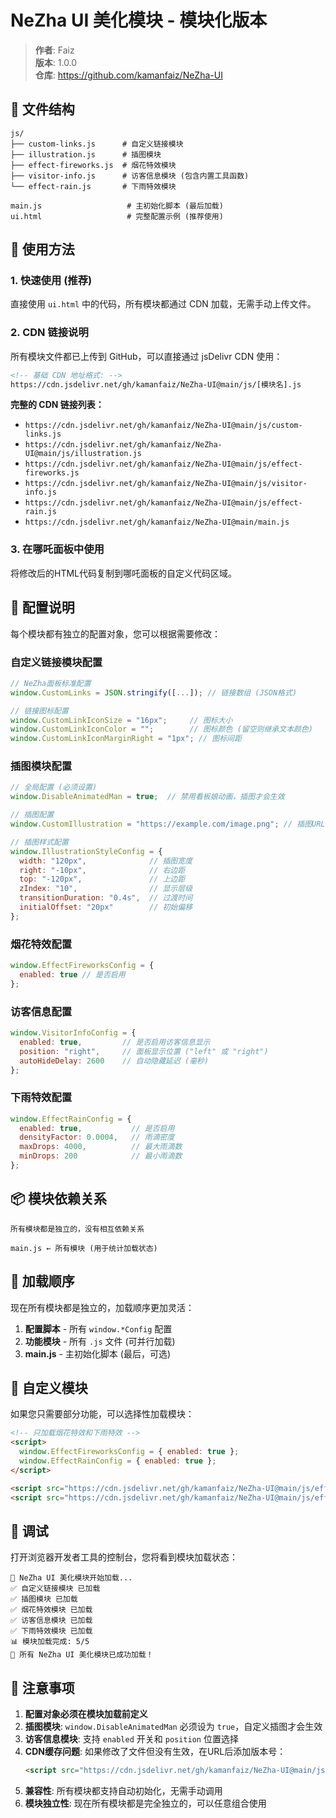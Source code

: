 # NeZha UI 美化模块 - 模块化版本

> **作者**: Faiz  
> **版本**: 1.0.0  
> **仓库**: https://github.com/kamanfaiz/NeZha-UI

## 📁 文件结构

```
js/
├── custom-links.js      # 自定义链接模块
├── illustration.js      # 插图模块
├── effect-fireworks.js  # 烟花特效模块
├── visitor-info.js      # 访客信息模块 (包含内置工具函数)
└── effect-rain.js       # 下雨特效模块

main.js                   # 主初始化脚本 (最后加载)
ui.html                   # 完整配置示例 (推荐使用)
```

## 🚀 使用方法

### 1. 快速使用 (推荐)

直接使用 `ui.html` 中的代码，所有模块都通过 CDN 加载，无需手动上传文件。

### 2. CDN 链接说明

所有模块文件都已上传到 GitHub，可以直接通过 jsDelivr CDN 使用：

```html
<!-- 基础 CDN 地址格式: -->
https://cdn.jsdelivr.net/gh/kamanfaiz/NeZha-UI@main/js/[模块名].js
```

**完整的 CDN 链接列表：**
- `https://cdn.jsdelivr.net/gh/kamanfaiz/NeZha-UI@main/js/custom-links.js`
- `https://cdn.jsdelivr.net/gh/kamanfaiz/NeZha-UI@main/js/illustration.js`
- `https://cdn.jsdelivr.net/gh/kamanfaiz/NeZha-UI@main/js/effect-fireworks.js`
- `https://cdn.jsdelivr.net/gh/kamanfaiz/NeZha-UI@main/js/visitor-info.js`
- `https://cdn.jsdelivr.net/gh/kamanfaiz/NeZha-UI@main/js/effect-rain.js`
- `https://cdn.jsdelivr.net/gh/kamanfaiz/NeZha-UI@main/main.js`

### 3. 在哪吒面板中使用

将修改后的HTML代码复制到哪吒面板的自定义代码区域。

## 🔧 配置说明

每个模块都有独立的配置对象，您可以根据需要修改：

### 自定义链接模块配置
```javascript
// NeZha面板标准配置
window.CustomLinks = JSON.stringify([...]); // 链接数组 (JSON格式)

// 链接图标配置
window.CustomLinkIconSize = "16px";     // 图标大小
window.CustomLinkIconColor = "";        // 图标颜色 (留空则继承文本颜色)
window.CustomLinkIconMarginRight = "1px"; // 图标间距
```

### 插图模块配置
```javascript
// 全局配置 (必须设置)
window.DisableAnimatedMan = true;  // 禁用看板娘动画，插图才会生效

// 插图配置
window.CustomIllustration = "https://example.com/image.png"; // 插图URL

// 插图样式配置
window.IllustrationStyleConfig = {
  width: "120px",              // 插图宽度
  right: "-10px",              // 右边距
  top: "-120px",               // 上边距
  zIndex: "10",                // 显示层级
  transitionDuration: "0.4s",  // 过渡时间
  initialOffset: "20px"        // 初始偏移
};
```

### 烟花特效配置
```javascript
window.EffectFireworksConfig = {
  enabled: true // 是否启用
};
```

### 访客信息配置
```javascript
window.VisitorInfoConfig = {
  enabled: true,         // 是否启用访客信息显示
  position: "right",     // 面板显示位置 ("left" 或 "right")
  autoHideDelay: 2600    // 自动隐藏延迟 (毫秒)
};
```

### 下雨特效配置
```javascript
window.EffectRainConfig = {
  enabled: true,           // 是否启用
  densityFactor: 0.0004,   // 雨滴密度
  maxDrops: 4000,          // 最大雨滴数
  minDrops: 200            // 最小雨滴数
};
```



## 📦 模块依赖关系

```
所有模块都是独立的，没有相互依赖关系

main.js ← 所有模块 (用于统计加载状态)
```

## 🎯 加载顺序

现在所有模块都是独立的，加载顺序更加灵活：

1. **配置脚本** - 所有 `window.*Config` 配置
2. **功能模块** - 所有 `.js` 文件 (可并行加载)
3. **main.js** - 主初始化脚本 (最后，可选)

## 🔧 自定义模块

如果您只需要部分功能，可以选择性加载模块：

```html
<!-- 只加载烟花特效和下雨特效 -->
<script>
  window.EffectFireworksConfig = { enabled: true };
  window.EffectRainConfig = { enabled: true };
</script>

<script src="https://cdn.jsdelivr.net/gh/kamanfaiz/NeZha-UI@main/js/effect-fireworks.js"></script>
<script src="https://cdn.jsdelivr.net/gh/kamanfaiz/NeZha-UI@main/js/effect-rain.js"></script>
```

## 🐛 调试

打开浏览器开发者工具的控制台，您将看到模块加载状态：

```
🎨 NeZha UI 美化模块开始加载...
✅ 自定义链接模块 已加载
✅ 插图模块 已加载
✅ 烟花特效模块 已加载
✅ 访客信息模块 已加载
✅ 下雨特效模块 已加载
📊 模块加载完成: 5/5
🎉 所有 NeZha UI 美化模块已成功加载！
```

## 📝 注意事项

1. **配置对象必须在模块加载前定义**
2. **插图模块**: `window.DisableAnimatedMan` 必须设为 `true`，自定义插图才会生效
3. **访客信息模块**: 支持 `enabled` 开关和 `position` 位置选择
4. **CDN缓存问题**: 如果修改了文件但没有生效，在URL后添加版本号：
   ```html
   <script src="https://cdn.jsdelivr.net/gh/kamanfaiz/NeZha-UI@main/js/visitor-info.js?v=1.0.1"></script>
   ```
5. **兼容性**: 所有模块都支持自动初始化，无需手动调用
6. **模块独立性**: 现在所有模块都是完全独立的，可以任意组合使用